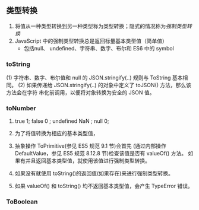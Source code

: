 ## 类型转换
1. 将值从一种类型转换到另一种类型称为类型转换；隐式的情况称为*强制类型转换*
2. JavaScript 中的强制类型转换总是返回标量基本类型值（简单值）
    - 包括null、 undefined、字符串、数字、布尔和 ES6 中的 symbol

### toString

(1) 字符串、数字、布尔值和 null 的 JSON.stringify(..) 规则与 ToString 基本相同。
(2) 如果传递给 JSON.stringify(..) 的对象中定义了 toJSON() 方法，那么该方法会在字符
串化前调用，以便将对象转换为安全的 JSON 值。

### toNumber

1. true 1; false 0 ; undefined NaN ; null 0;

1. 为了将值转换为相应的基本类型值，
2. 抽象操作 ToPrimitive(参见 ES5 规范 9.1 节)会首先 (通过内部操作 DefaultValue，参见 ES5 规范 8.12.8 节)检查该值是否有 valueOf() 方法。 如果有并且返回基本类型值，就使用该值进行强制类型转换。
3. 如果没有就使用 toString()的返回值(如果存在)来进行强制类型转换。
4. 如果 valueOf() 和 toString() 均不返回基本类型值，会产生 TypeError 错误。


### ToBoolean



